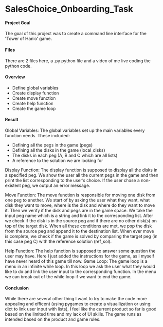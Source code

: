 # SalesChoice_Onboarding_Task

#### Project Goal

The goal of this project was to create a command line interface for the 'Tower of Hanio' game.

#### Files

There are 2 files here, a .py python file and a video of me live coding the python code.

#### Overview

  -	Define global variables
  -	Create display function
  -	Create move function
  -	Create help function
  -	Create the game loop


#### Result

Global Variables:
The global variables set up the main variables every function needs. These included:
-	Defining all the pegs in the game (pegs)
-	Defining all the disks in the game (local_disks)
-	The disks in each peg (A, B and C which are all lists)
-	A reference to the solution we are looking for

Display Function:
The display function is supposed to display all the disks in a specified peg. We show the user all the current pegs in the game and then print the list corresponding to the user’s choice. If the user chose a non-existent peg, we output an error message.

Move Function:
The move function is responsible for moving one disk from one peg to another. We start of by asking the user what they want, what disk they want to move, where is the disk and where do they want to move it. Then we verify if the disk and pegs are in the game space. We take the input peg name which is a string and link it to the corresponding list. After we check if the disk is in the source peg and if there are no other disk(s) on top of the target disk. When all these conditions are met, we pop the disk from the source peg and append it to the destination list. When ever move is complete, we check if the game is solved by comparing the target peg (in this case peg C) with the reference solution (ref_sol).

Help Function:
The help function is supposed to answer some question the user may have. Here I just added the instructions for the game, as I myself have never heard of this game till now.
Game Loop:
The game loop is a menu in an infinite while loop. In this loop we ask the user what they would like to do and link the user input to the corresponding function. In the menu we can break out of the while loop if we want to end the game.


#### Conclusion

While there are several other thing I want to try to make the code more appealing and efficent (using pygames to create a visuallization or using dict to link user input with lists), I feel like the current product so far is good based on the limited time and my lack of UI skills. The game runs as intended based on the product and game rules.
